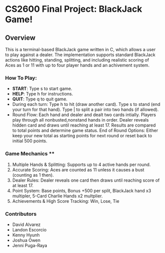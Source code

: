 # **CS2600 Final Project: BlackJack Game!**

## **Overview**
This is a terminal-based BlackJack game written in C, which allows a user to play against a dealer. The implementation supports standard BlackJack actions like hitting, standing, splitting, and including realistic scoring of Aces as 1 or 11 with up to four player hands and an achivement system.

### **How To Play**:
- **START**: Type s to start game.
- **HELP**: Type h for instructions.
- **QUIT**: Type q to quit game.
- During each turn:
    Type h to hit (draw another card).
    Type s to stand (end your turn for that hand).
    Type | to split a pair into two hands (if allowed).
- Round Flow:
    Each hand and dealer and dealt two cards intially.
    Players play through all nonbusted,nonstand hands in order.
    Dealer reveals hidden card and draws until reaching at least 17.
    Results are compared to total points and determine game status.
    End of Round Options: Either keep your new total as starting points for next round or reset back to initial 500 points.

### **Game Mechanics** **
1. Multiple Hands & Splitting: Supports up to 4 active hands per round. 
2. Accurate Scoring: Aces are counted as 11 unless it causes a bust (counting as 1 then).
3. Dealer Rules: Dealer reveals one card then draws until reaching score of at least 17.
4. Point System: Base points, Bonus +500 per split, BlackJack hand x3 multipler, 5-Card Charlie Hands x2 multplier.
5. Achievements & High Score Tracking: Win, Lose, Tie

### **Contributors**
  * David Alvarez
  * Landon Escorcio
  * Kenny Hyunh
  * Joshua Owen
  * Jenni Puga-Raya

